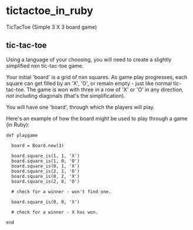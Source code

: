 # tictactoe_in_ruby
TicTacToe (Simple 3 X 3 board game)

## tic-tac-toe

Using a language of your choosing, you will need to create a slightly simplified nxn tic-tac-toe game.

Your initial 'board' is a grid of nxn squares. As game play progresses,
each square can get filled by an 'X', 'O', or remain empty - just like normal
tic-tac-toe.  The game is won with three in a row of 'X' or 'O' in any
direction, _not_ including diagonals (that's the simplification).

You will have one 'board', through which the players will play.

Here's an example of how the board might be used to play through a game (in Ruby):

    def playgame

      board = Board.new(3)

      board.square_is(1, 1, 'X')
      board.square_is(1, 0, 'O')
      board.square_is(0, 1, 'X')
      board.square_is(2, 1, 'O')
      board.square_is(0, 2, 'X')
      board.square_is(2, 0, 'O')

      # check for a winner - won't find one.

      board.square_is(0, 0, 'X')

      # check for a winner - X has won.

    end
